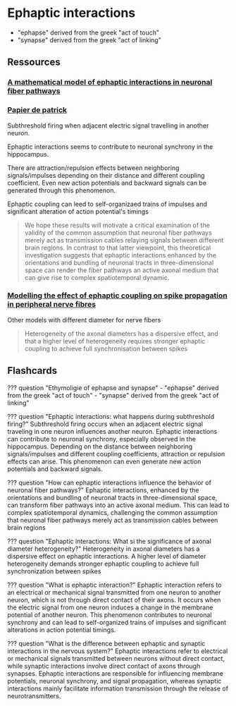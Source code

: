 
# Ephaptic interactions

- "ephapse" derived from the greek "act of touch"
- "synapse" derived from the greek "act of linking"

## Ressources
### [A mathematical model of ephaptic interactions in neuronal fiber pathways](https://www.ncbi.nlm.nih.gov/pmc/articles/PMC7462434/pdf/netn-04-595.pdf)

### [Papier de patrick](https://www.researchgate.net/publication/359636101_Associative_Memory_Formation_and_Perception_A_Consideration_of_How_Ephaptic_Cortical_Field_Interference_Excites_Branched_Pyramidal_Neuron_Axons_to_Link_with_Synchronously_Activated_Primary_Cortical_Se)

Subthreshold firing when adjacent electric signal travelling in another neuron.

Ephaptic interactions seems to contribute to neuronal synchrony in the hippocampus.

There are attraction/repulsion effects between neighboring signals/impulses depending on their distance and different coupling coefficient. Even new action potentials and backward signals can be generated through this phenomenon.

Ephaptic coupling can leed to self-organizaed trains of impulses and significant alteration of action potential's timings

> We hope these results will motivate a critical examination of the validity of the common assumption that neuronal fiber pathways merely act as transmission cables relaying signals between different brain regions.
In contrast to that latter viewpoint, this theoretical investigation suggests that ephaptic interactions enhanced by the orientations and bundling of neuronal tracts in three-dimensional space can render the fiber pathways an active axonal medium that can give rise to complex spatiotemporal dynamic.

### [Modelling the effect of ephaptic coupling on spike propagation in peripheral nerve fibres](https://link.springer.com/article/10.1007/s00422-022-00934-9)
Other models with different diameter for nerve fibers

> Heterogeneity of the axonal diameters has a dispersive effect, and that a higher level of heterogeneity requires stronger ephaptic coupling to achieve full synchronisation between spikes


## Flashcards
??? question "Ethymoligie of ephapse and synapse"
    - "ephapse" derived from the greek "act of touch"
    - "synapse" derived from the greek "act of linking"

??? question "Ephaptic interactions: what happens during subthreshold firing?"
    Subthreshold firing occurs when an adjacent electric signal traveling in one neuron influences another neuron. Ephaptic interactions can contribute to neuronal synchrony, especially observed in the hippocampus. Depending on the distance between neighboring signals/impulses and different coupling coefficients, attraction or repulsion effects can arise. This phenomenon can even generate new action potentials and backward signals.

??? question "How can ephaptic interactions influence the behavior of neuronal fiber pathways?"
    Ephaptic interactions, enhanced by the orientations and bundling of neuronal tracts in three-dimensional space, can transform fiber pathways into an active axonal medium. This can lead to complex spatiotemporal dynamics, challenging the common assumption that neuronal fiber pathways merely act as transmission cables between brain regions

??? question "Ephaptic interactions: What si the significance of axonal diameter heterogeneity?"
    Heterogeneity in axonal diameters has a dispersive effect on ephaptic interactions. A higher level of diameter heterogeneity demands stronger ephaptic coupling to achieve full synchronization between spikes

??? question "What is ephaptic interaction?"
    Ephaptic interaction refers to an electrical or mechanical signal transmitted from one neuron to another neuron, which is not through direct contact of their axons. It occurs when the electric signal from one neuron induces a change in the membrane potential of another neuron. This phenomenon contributes to neuronal synchrony and can lead to self-organized trains of impulses and significant alterations in action potential timings.

??? question "What is the difference between ephaptic and synaptic interactions in the nervous system?"
    Ephaptic interactions refer to electrical or mechanical signals transmitted between neurons without direct contact, while synaptic interactions involve direct contact of axons through synapses. Ephaptic interactions are responsible for influencing membrane potentials, neuronal synchrony, and signal propagation, whereas synaptic interactions mainly facilitate information transmission through the release of neurotransmitters.

